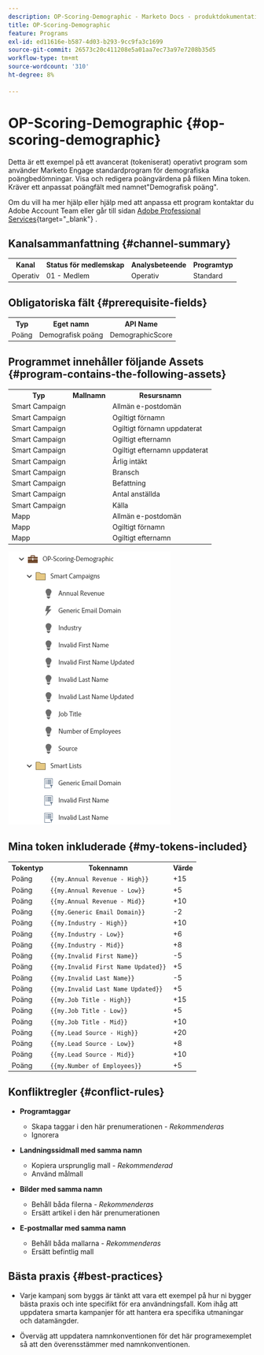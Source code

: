 ```yaml
---
description: OP-Scoring-Demographic - Marketo Docs - produktdokumentation
title: OP-Scoring-Demographic
feature: Programs
exl-id: ed11616e-b587-4d03-b293-9cc9fa3c1699
source-git-commit: 26573c20c411208e5a01aa7ec73a97e7208b35d5
workflow-type: tm+mt
source-wordcount: '310'
ht-degree: 8%

---
```


# OP-Scoring-Demographic {#op-scoring-demographic}

Detta är ett exempel på ett avancerat (tokeniserat) operativt program som använder Marketo Engage standardprogram för demografiska poängbedömningar. Visa och redigera poängvärdena på fliken Mina token. Kräver ett anpassat poängfält med namnet&quot;Demografisk poäng&quot;.

Om du vill ha mer hjälp eller hjälp med att anpassa ett program kontaktar du Adobe Account Team eller går till sidan [Adobe Professional Services](https://business.adobe.com/customers/consulting-services/main.html){target="_blank"} .

## Kanalsammanfattning {#channel-summary}

<table style="table-layout:auto">
 <tbody>
  <tr>
   <th>Kanal</th>
   <th>Status för medlemskap</th>
   <th>Analysbeteende</th>
   <th>Programtyp</th>
  </tr>
  <tr>
   <td>Operativ</td>
   <td>01 - Medlem</td>
   <td>Operativ</td>
   <td>Standard</td>
  </tr>
 </tbody>
</table>

## Obligatoriska fält {#prerequisite-fields}

<table style="table-layout:auto">
 <tbody>
  <tr>
   <th>Typ</th>
   <th>Eget namn</th>
   <th>API Name</th>
  </tr>
  <tr>
   <td>Poäng</td>
   <td>Demografisk poäng</td>
   <td>DemographicScore</td>
  </tr>
 </tbody>
</table>

## Programmet innehåller följande Assets {#program-contains-the-following-assets}

<table style="table-layout:auto">
 <tbody>
  <tr>
   <th>Typ</th>
   <th>Mallnamn</th>
   <th>Resursnamn</th>
  </tr>
  <tr>
   <td>Smart Campaign</td>
   <td> </td>
   <td>Allmän e-postdomän</td>
  </tr>
  <tr>
   <td>Smart Campaign</td>
   <td> </td>
   <td>Ogiltigt förnamn</td>
  </tr>
  <tr>
   <td>Smart Campaign</td>
   <td> </td>
   <td>Ogiltigt förnamn uppdaterat</td>
  </tr>
  <tr>
   <td>Smart Campaign</td>
   <td> </td>
   <td>Ogiltigt efternamn</td>
  </tr>
  <tr>
   <td>Smart Campaign</td>
   <td> </td>
   <td>Ogiltigt efternamn uppdaterat</td>
  </tr>
  <tr>
   <td>Smart Campaign</td>
   <td> </td>
   <td>Årlig intäkt</td>
  </tr>
  <tr>
   <td>Smart Campaign</td>
   <td> </td>
   <td>Bransch</td>
  </tr>
  <tr>
   <td>Smart Campaign</td>
   <td> </td>
   <td>Befattning</td>
  </tr>
  <tr>
   <td>Smart Campaign</td>
   <td> </td>
   <td>Antal anställda</td>
  </tr>
  <tr>
   <td>Smart Campaign</td>
   <td> </td>
   <td>Källa</td>
  </tr>
  <tr>
   <td>Mapp</td>
   <td> </td>
   <td>Allmän e-postdomän</td>
  </tr>
  <tr>
   <td>Mapp</td>
   <td> </td>
   <td>Ogiltigt förnamn</td>
  </tr>
  <tr>
   <td>Mapp</td>
   <td> </td>
   <td>Ogiltigt efternamn</td>
  </tr>
 </tbody>
</table>

![](assets/op-scoring-demographic-1.png)

## Mina token inkluderade {#my-tokens-included}

<table style="table-layout:auto">
 <tbody>
  <tr>
   <th>Tokentyp</th>
   <th>Tokennamn</th>
   <th>Värde</th>
  </tr>
  <tr>
   <td>Poäng</td>
   <td><code>{{my.Annual Revenue - High}}</code></td>
   <td>+15</td>
  </tr>
  <tr>
   <td>Poäng</td>
   <td><code>{{my.Annual Revenue - Low}}</code></td>
   <td>+5</td>
  </tr>
  <tr>
   <td>Poäng</td>
   <td><code>{{my.Annual Revenue - Mid}}</code></td>
   <td>+10</td>
  </tr>
   <tr>
   <td>Poäng</td>
   <td><code>{{my.Generic Email Domain}}</code></td>
   <td>-2</td>
  </tr>
  <tr>
   <td>Poäng</td>
   <td><code>{{my.Industry - High}}</code></td>
   <td>+10</td>
  </tr>
  <tr>
   <td>Poäng</td>
   <td><code>{{my.Industry - Low}}</code></td>
   <td>+6</td>
  </tr>
   <tr>
   <td>Poäng</td>
   <td><code>{{my.Industry - Mid}}</code></td>
   <td>+8</td>
  </tr>
  <tr>
   <td>Poäng</td>
   <td><code>{{my.Invalid First Name}}</code></td>
   <td>-5</td>
  </tr>
   <tr>
   <td>Poäng</td>
   <td><code>{{my.Invalid First Name Updated}}</code></td>
   <td>+5</td>
  </tr>
  <tr>
   <td>Poäng</td>
   <td><code>{{my.Invalid Last Name}}</code></td>
   <td>-5</td>
  </tr>
  <tr>
   <td>Poäng</td>
   <td><code>{{my.Invalid Last Name Updated}}</code></td>
   <td>+5</td>
  </tr>
  <tr>
   <td>Poäng</td>
   <td><code>{{my.Job Title - High}}</code></td>
   <td>+15</td>
  </tr>
   <tr>
   <td>Poäng</td>
   <td><code>{{my.Job Title - Low}}</code></td>
   <td>+5</td>
  </tr>
  <tr>
   <td>Poäng</td>
   <td><code>{{my.Job Title - Mid}}</code></td>
   <td>+10</td>
  </tr>
  <tr>
   <td>Poäng</td>
   <td><code>{{my.Lead Source - High}}</code></td>
   <td>+20</td>
  </tr>
  <tr>
   <td>Poäng</td>
   <td><code>{{my.Lead Source - Low}}</code></td>
   <td>+8</td>
  </tr>
  <tr>
   <td>Poäng</td>
   <td><code>{{my.Lead Source - Mid}}</code></td>
   <td>+10</td>
  </tr>
  <tr>
   <td>Poäng</td>
   <td><code>{{my.Number of Employees}}</code></td>
   <td>+5</td>
  </tr>
 </tbody>
</table>

## Konfliktregler {#conflict-rules}

* **Programtaggar**
   * Skapa taggar i den här prenumerationen - _Rekommenderas_
   * Ignorera

* **Landningssidmall med samma namn**
   * Kopiera ursprunglig mall - _Rekommenderad_
   * Använd målmall

* **Bilder med samma namn**
   * Behåll båda filerna - _Rekommenderas_
   * Ersätt artikel i den här prenumerationen

* **E-postmallar med samma namn**
   * Behåll båda mallarna - _Rekommenderas_
   * Ersätt befintlig mall

## Bästa praxis {#best-practices}

* Varje kampanj som byggs är tänkt att vara ett exempel på hur ni bygger bästa praxis och inte specifikt för era användningsfall. Kom ihåg att uppdatera smarta kampanjer för att hantera era specifika utmaningar och datamängder.

* Överväg att uppdatera namnkonventionen för det här programexemplet så att den överensstämmer med namnkonventionen.

